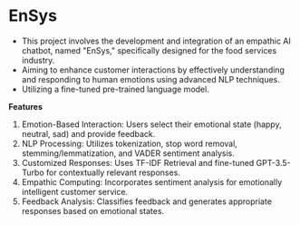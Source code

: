 # EnSys
  - This project involves the development and integration of an empathic AI chatbot, named "EnSys," specifically designed for the food services industry.
  - Aiming to enhance customer interactions by effectively understanding and responding to human emotions using advanced NLP techniques.
  - Utilizing a fine-tuned pre-trained language model.

**Features**
  1. Emotion-Based Interaction: Users select their emotional state (happy, neutral, sad) and provide feedback.
  2. NLP Processing: Utilizes tokenization, stop word removal, stemming/lemmatization, and VADER sentiment analysis.
  3. Customized Responses: Uses TF-IDF Retrieval and fine-tuned GPT-3.5-Turbo for contextually relevant responses.
  4. Empathic Computing: Incorporates sentiment analysis for emotionally intelligent customer service.
  5. Feedback Analysis: Classifies feedback and generates appropriate responses based on emotional states.
